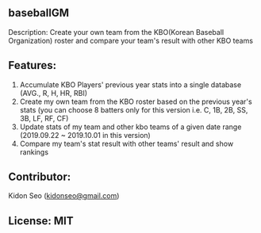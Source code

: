 ## baseballGM
Description: Create your own team from the KBO(Korean Baseball Organization) roster and compare your team's result with other KBO teams

## Features: 
  1. Accumulate KBO Players' previous year stats into a single database (AVG., R, H, HR, RBI)
  2. Create my own team from the KBO roster based on the previous year's stats (you can choose 8 batters only for this version  i.e. C, 1B, 2B, SS, 3B, LF, RF, CF)
  3. Update stats of my team and other kbo teams of a given date range (2019.09.22 ~ 2019.10.01 in this version)
  4. Compare my team's stat result with other teams' result and show rankings
  
## Contributor: 
Kidon Seo (kidonseo@gmail.com)

## License: MIT
